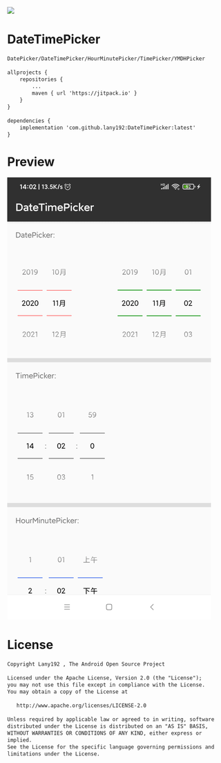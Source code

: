 [![](https://jitpack.io/v/lany192/DateTimePicker.svg)](https://jitpack.io/#lany192/DateTimePicker)

# DateTimePicker

    DatePicker/DateTimePicker/HourMinutePicker/TimePicker/YMDHPicker

    allprojects {
        repositories {
            ...
            maven { url 'https://jitpack.io' }
        }
    }

    dependencies {
        implementation 'com.github.lany192:DateTimePicker:latest'
    }

# Preview

![image](https://github.com/lany192/DateTimePicker/raw/master/preview/a.png)

# License

    Copyright Lany192 , The Android Open Source Project

    Licensed under the Apache License, Version 2.0 (the "License");
    you may not use this file except in compliance with the License.
    You may obtain a copy of the License at

       http://www.apache.org/licenses/LICENSE-2.0

    Unless required by applicable law or agreed to in writing, software
    distributed under the License is distributed on an "AS IS" BASIS,
    WITHOUT WARRANTIES OR CONDITIONS OF ANY KIND, either express or implied.
    See the License for the specific language governing permissions and
    limitations under the License.
